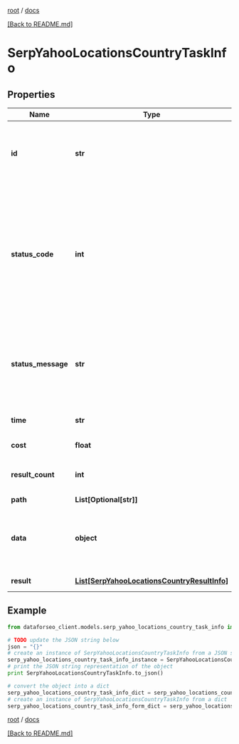 [root](./../ "root") / [docs](./ "docs")

[[Back to README.md]](./../README.md "[Back to README.md]")

# SerpYahooLocationsCountryTaskInfo

## Properties

Name | Type | Description | Notes
------------ | ------------- | ------------- | -------------
**id** | **str** | task identifier unique task identifier in our system in the UUID format | [optional]
**status_code** | **int** | status code of the task generated by DataForSEO, can be within the following range: 10000-60000 you can find the full list of the response codes here | [optional]
**status_message** | **str** | informational message of the task you can find the full list of general informational messages here | [optional]
**time** | **str** | execution time, seconds | [optional]
**cost** | **float** | total tasks cost, USD | [optional]
**result_count** | **int** | number of elements in the result array | [optional]
**path** | **List[Optional[str]]** | URL path | [optional]
**data** | **object** | contains the same parameters that you specified in the POST request | [optional]
**result** | [**List[SerpYahooLocationsCountryResultInfo]**](SerpYahooLocationsCountryResultInfo.md) | array of results | [optional]

## Example

```python
from dataforseo_client.models.serp_yahoo_locations_country_task_info import SerpYahooLocationsCountryTaskInfo

# TODO update the JSON string below
json = "{}"
# create an instance of SerpYahooLocationsCountryTaskInfo from a JSON string
serp_yahoo_locations_country_task_info_instance = SerpYahooLocationsCountryTaskInfo.from_json(json)
# print the JSON string representation of the object
print SerpYahooLocationsCountryTaskInfo.to_json()

# convert the object into a dict
serp_yahoo_locations_country_task_info_dict = serp_yahoo_locations_country_task_info_instance.to_dict()
# create an instance of SerpYahooLocationsCountryTaskInfo from a dict
serp_yahoo_locations_country_task_info_form_dict = serp_yahoo_locations_country_task_info.from_dict(serp_yahoo_locations_country_task_info_dict)
```

  

[root](./../ "root") / [docs](./ "docs")

[[Back to README.md]](./../README.md "[Back to README.md]")
